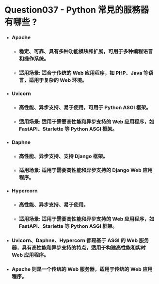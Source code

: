 Question037 - Python 常見的服務器有哪些 ?
=====
* ### Apache
    * ### 稳定、可靠、具有多种功能模块和扩展，可用于多种编程语言和操作系统。
    * ### 适用场景: 适合于传统的 Web 应用程序，如 PHP、Java 等语言，适用于复杂的 Web 环境。
* ### Uvicorn
    * ### 高性能、异步支持、易于使用，可用于 Python ASGI 框架。
    * ### 适用场景: 适用于需要高性能和异步支持的 Web 应用程序，如 FastAPI、Starlette 等 Python ASGI 框架。
* ### Daphne
    * ### 高性能、异步支持、支持 Django 框架。
    * ### 适用场景: 适用于需要高性能和异步支持的 Django Web 应用程序。
* ### Hypercorn
    * ### 高性能、异步支持、易于使用。
    * ### 适用场景: 适用于需要高性能和异步支持的 Web 应用程序，如 FastAPI、Starlette 等 Python ASGI 框架。
* ### Uvicorn、Daphne、Hypercorn 都是基于 ASGI 的 Web 服务器，具有高性能和异步支持的特点，适用于构建高性能和实时 Web 应用程序。
* ### Apache 则是一个传统的 Web 服务器，适用于传统的 Web 应用程序。
<br />
